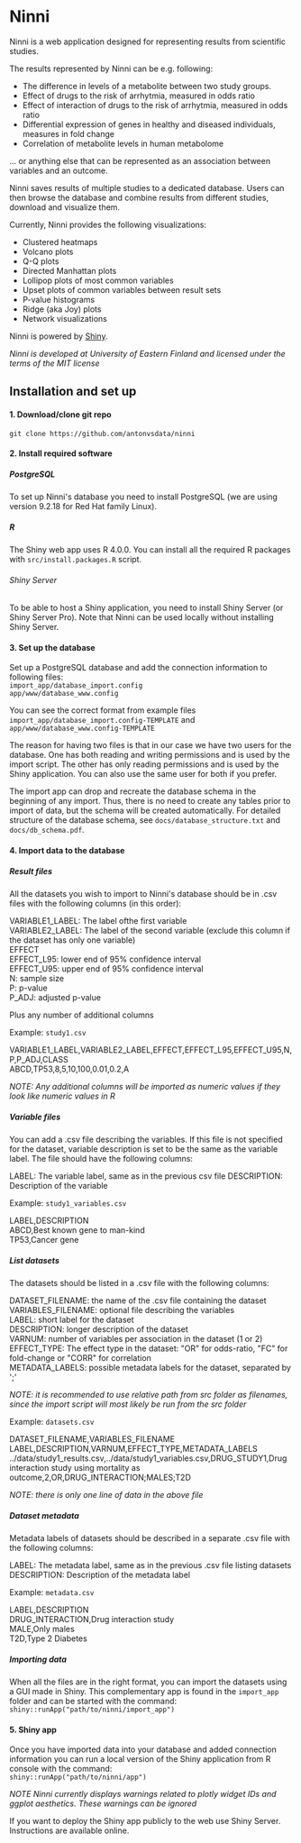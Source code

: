 # Ninni

Ninni is a web application designed for representing results from scientific studies.

The results represented by Ninni can be e.g. following:

- The difference in levels of a metabolite between two study groups.
- Effect of drugs to the risk of arrhytmia, measured in odds ratio
- Effect of interaction of drugs to the risk of arrhytmia, measured in odds ratio
- Differential expression of genes in healthy and diseased individuals, measures in fold change
- Correlation of metabolite levels in human metabolome

... or anything else that can be represented as an association between variables and an outcome.

Ninni saves results of multiple studies to a dedicated database. Users can then browse the database and combine results from different studies, download and visualize them.

Currently, Ninni provides the following visualizations:

- Clustered heatmaps
- Volcano plots
- Q-Q plots
- Directed Manhattan plots
- Lollipop plots of most common variables
- Upset plots of common variables between result sets
- P-value histograms
- Ridge (aka Joy) plots
- Network visualizations

Ninni is powered by [Shiny](https://shiny.rstudio.com).

_Ninni is developed at University of Eastern Finland and licensed under the terms of the MIT license_

## Installation and set up

#### 1. Download/clone git repo

```
git clone https://github.com/antonvsdata/ninni
```

#### 2. Install required software

##### PostgreSQL

To set up Ninni's database you need to install PostgreSQL (we are using version 9.2.18 for Red Hat family Linux).

##### R

The Shiny web app uses R 4.0.0. You can install all the required R packages with `src/install.packages.R` script.

###### Shiny Server

To be able to host a Shiny application, you need to install Shiny Server (or Shiny Server Pro). Note that Ninni can be used locally without installing Shiny Server.

#### 3. Set up the database

Set up a PostgreSQL database and add the connection information to following files:  
`import_app/database_import.config`  
`app/www/database_www.config`

You can see the correct format from example files  
`import_app/database_import.config-TEMPLATE` and `app/www/database_www.config-TEMPLATE`

The reason for having two files is that in our case we have two users for the database. One has both reading and writing permissions
and is used by the import script. The other has only reading permissions and is used by the Shiny application. You can also use the same user for both if you prefer.

The import app can drop and recreate the database schema in the beginning of any import. Thus, there is no need to create any tables prior to import of data, but the schema will be created automatically. For detailed structure of the database schema, see `docs/database_structure.txt` and `docs/db_schema.pdf`.

#### 4. Import data to the database

##### Result files

All the datasets you wish to import to Ninni's database should be in .csv files with the following columns (in this order):

VARIABLE1_LABEL: The label ofthe first variable  
VARIABLE2_LABEL: The label of the second variable (exclude this column if the dataset has only one variable)  
EFFECT  
EFFECT_L95: lower end of 95% confidence interval  
EFFECT_U95: upper end of 95% confidence interval  
N: sample size  
P: p-value  
P_ADJ: adjusted p-value

Plus any number of additional columns

Example: `study1.csv`

VARIABLE1_LABEL,VARIABLE2_LABEL,EFFECT,EFFECT_L95,EFFECT_U95,N,P,P_ADJ,CLASS  
ABCD,TP53,8,5,10,100,0.01,0.2,A

_NOTE: Any additional columns will be imported as numeric values if they look like numeric values in R_

##### Variable files

You can add a .csv file describing the variables.
If this file is not specified for the dataset, variable description is set to be the same as the variable label.
The file should have the following columns:

LABEL: The variable label, same as in the previous csv file
DESCRIPTION: Description of the variable

Example: `study1_variables.csv`

LABEL,DESCRIPTION  
ABCD,Best known gene to man-kind  
TP53,Cancer gene

##### List datasets

The datasets should be listed in a .csv file with the following columns:

DATASET_FILENAME: the name of the .csv file containing the dataset  
VARIABLES_FILENAME: optional file describing the variables  
LABEL: short label for the dataset  
DESCRIPTION: longer description of the dataset  
VARNUM: number of variables per association in the dataset (1 or 2)  
EFFECT_TYPE: The effect type in the dataset: "OR" for odds-ratio, "FC" for fold-change or "CORR" for correlation  
METADATA_LABELS: possible metadata labels for the dataset, separated by ';'

_NOTE: it is recommended to use relative path from src folder as filenames, since the import script will most likely be run from the src folder_

Example: `datasets.csv`

DATASET_FILENAME,VARIABLES_FILENAME LABEL,DESCRIPTION,VARNUM,EFFECT_TYPE,METADATA_LABELS
../data/study1_results.csv,../data/study1_variables.csv,DRUG_STUDY1,Drug interaction study using mortality as outcome,2,OR,DRUG_INTERACTION;MALES;T2D

_NOTE: there is only one line of data in the above file_

##### Dataset metadata

Metadata labels of datasets should be described in a separate .csv file with the following columns:

LABEL: The metadata label, same as in the previous .csv file listing datasets  
DESCRIPTION: Description of the metadata label

Example: `metadata.csv`

LABEL,DESCRIPTION  
DRUG_INTERACTION,Drug interaction study  
MALE,Only males  
T2D,Type 2 Diabetes

##### Importing data

When all the files are in the right format, you can import the datasets using a GUI made in Shiny.
This complementary app is found in the `import_app` folder and can be started with the command:
`shiny::runApp("path/to/ninni/import_app")`

#### 5. Shiny app

Once you have imported data into your database and added connection information you can run a local version
of the Shiny application from R console with the command:  
`shiny::runApp("path/to/ninni/app")`

_NOTE Ninni currently displays warnings related to plotly widget IDs and ggplot aesthetics. These warnings can be ignored_

If you want to deploy the Shiny app publicly to the web use Shiny Server. Instructions are available online.
